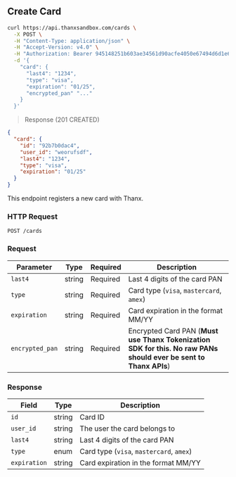 ## Create Card

```bash
curl https://api.thanxsandbox.com/cards \
  -X POST \
  -H "Content-Type: application/json" \
  -H "Accept-Version: v4.0" \
  -H "Authorization: Bearer 945148251b603ae34561d90acfe4050e67494d6d1e65d4d3d52798407f03c0bd" \
  -d '{
    "card": {
      "last4": "1234",
      "type": "visa",
      "expiration": "01/25",
      "encrypted_pan" "..."
    }
  }'
```

> Response (201 CREATED)

```json
{
  "card": {
    "id": "92b7b0dac4",
    "user_id": "weorufsdf",
    "last4": "1234",
    "type": "visa",
    "expiration": "01/25"
  }
}
```

This endpoint registers a new card with Thanx.

### HTTP Request

`POST /cards`

### Request

Parameter | Type | Required | Description
--------- | ---- | -------- | -----------
`last4` | string | Required | Last 4 digits of the card PAN
`type` | string | Required | Card type (`visa`, `mastercard`, `amex`)
`expiration` | string | Required | Card expiration in the format MM/YY
`encrypted_pan` | string | Required | Encrypted Card PAN (**Must use Thanx Tokenization SDK for this. No raw PANs should ever be sent to Thanx APIs**)

### Response

Field | Type | Description
----- | ---- | -----------
`id` | string | Card ID
`user_id` | string | The user the card belongs to
`last4` | string | Last 4 digits of the card PAN
`type` | enum | Card type (`visa`, `mastercard`, `amex`)
`expiration` | string | Card expiration in the format MM/YY
